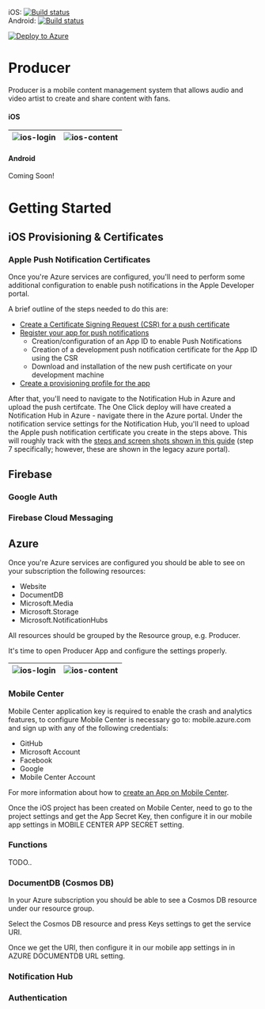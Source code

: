iOS: [![Build status][ios-build]][mobile-center]   
Android: [![Build status][droid-build]][mobile-center]   

[![Deploy to Azure][azure-deploy-button]][azure-deploy]

# Producer
 
Producer is a mobile content management system that allows audio and video artist to create and share content with fans.

#### iOS
![ios-login](https://github.com/technicalpoets/producer/raw/docs-1/images/ios-login.png?raw=true "ios-login") | ![ios-content](https://github.com/technicalpoets/producer/raw/docs-1/images/ios-content-list.png "ios-content")
:-------------------------:|:-------------------------:

#### Android
Coming Soon!


# Getting Started

## iOS Provisioning & Certificates

### Apple Push Notification Certificates

Once you're Azure services are configured, you'll need to perform some additional configuration to enable push notifications in the Apple Developer portal.

A brief outline of the steps needed to do this are:

- [Create a Certificate Signing Request (CSR) for a push certificate][ios-push-cert-csr]
- [Register your app for push notifications][ios-push-cert]
	- Creation/configuration of an App ID to enable Push Notifications
	- Creation of a development push notification certificate for the App ID using the CSR
	- Download and installation of the new push certificate on your development machine
- [Create a provisioning profile for the app][ios-push-cert-provisioning]

After that, you'll need to navigate to the Notification Hub in Azure and upload the push certifcate.  The One Click deploy will have created a Notification Hub in Azure - navigate there in the Azure portal.  Under the notification service settings for the Notification Hub, you'll need to upload the Apple push notification certificate you create in the steps above.  This will roughly track with the [steps and screen shots shown in this guide][ios-push-cert-upload] (step 7 specifically; however, these are shown in the legacy azure portal).





## Firebase

### Google Auth

### Firebase Cloud Messaging


## Azure

Once you're Azure services are configured you should be able to see on your subscription the following resources:

- Website
- DocumentDB
- Microsoft.Media
- Microsoft.Storage
- Microsoft.NotificationHubs

All resources should be grouped by the Resource group, e.g. Producer.

It's time to open Producer App and configure the settings properly.

![ios-login](https://github.com/technicalpoets/producer/raw/docs-1/images/ios-dialog-settings-producer.png?raw=true "ios-login") | ![ios-content](https://github.com/technicalpoets/producer/raw/docs-1/images/ios-configure-settings-producer.png?raw=true "ios-content")
:-------------------------:|:-------------------------:

### **Mobile Center**

Mobile Center application key is required to enable the crash and analytics features, to configure Mobile Center is necessary go to: mobile.azure.com and sign up with any of the following credentials:

- GitHub
- Microsoft Account
- Facebook
- Google
- Mobile Center Account

For more information about how to [create an App on Mobile Center][create-an-app-on-mobile-center].

Once the iOS project has been created on Mobile Center, need to go to the project settings and get the App Secret Key, then configure it in our mobile app settings in MOBILE CENTER APP SECRET setting.

### **Functions**

TODO..

### **DocumentDB** (Cosmos DB)

In your Azure subscription you should be able to see a Cosmos DB resource under our resource group.

Select the Cosmos DB resource and press Keys settings to get the service URI.

Once we get the URI, then configure it in our mobile app settings in in AZURE DOCUMENTDB URL setting.

### **Notification Hub**

### **Authentication**








[ios-build]:https://build.mobile.azure.com/v0.1/apps/507c64e8-f770-454e-b82e-88f53592d117/branches/master/badge
[droid-build]:https://build.mobile.azure.com/v0.1/apps/8721f631-cf9b-4cc3-8d66-0d6ec10166bd/branches/master/badge
[mobile-center]:https://mobile.azure.com

[azure-deploy]:https://azuredeploy.net
[azure-deploy-button]:https://azuredeploy.net/deploybutton.svg

[ios-push-cert-csr]:https://docs.microsoft.com/en-us/azure/notification-hubs/notification-hubs-ios-apple-push-notification-apns-get-started#generate-the-certificate-signing-request-file
[ios-push-cert]:https://docs.microsoft.com/en-us/azure/notification-hubs/notification-hubs-ios-apple-push-notification-apns-get-started#register-your-app-for-push-notifications
[ios-push-cert-provisioning]:https://docs.microsoft.com/en-us/azure/notification-hubs/notification-hubs-ios-apple-push-notification-apns-get-started#create-a-provisioning-profile-for-the-app
[ios-push-cert-upload]:https://docs.microsoft.com/en-us/azure/notification-hubs/xamarin-notification-hubs-ios-push-notification-apns-get-started#configure-your-notification-hub

[create-an-app-on-mobile-center]:https://docs.microsoft.com/en-us/mobile-center/sdk/getting-started/xamarin